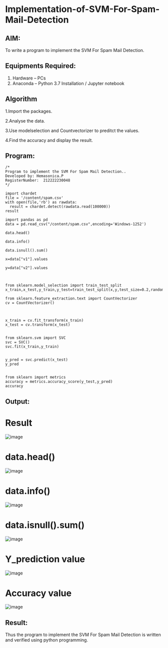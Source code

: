 # Implementation-of-SVM-For-Spam-Mail-Detection

## AIM:
To write a program to implement the SVM For Spam Mail Detection.

## Equipments Required:
1. Hardware – PCs
2. Anaconda – Python 3.7 Installation / Jupyter notebook

## Algorithm

1.Import the packages.

2.Analyse the data.

3.Use modelselection and Countvectorizer to preditct the values.

4.Find the accuracy and display the result.

## Program:
```
/*
Program to implement the SVM For Spam Mail Detection..
Developed by: Hemasonica.P
RegisterNumber:  212222230048
*/

import chardet
file = '/content/spam.csv'
with open(file,'rb') as rawdata:
  result = chardet.detect(rawdata.read(100000))
result

import pandas as pd 
data = pd.read_csv("/content/spam.csv",encoding='Windows-1252')

data.head()

data.info()

data.isnull().sum()

x=data["v1"].values

y=data["v2"].values



from sklearn.model_selection import train_test_split
x_train,x_test,y_train,y_test=train_test_split(x,y,test_size=0.2,random_state=0)

from sklearn.feature_extraction.text import CountVectorizer
cv = CountVectorizer()



x_train = cv.fit_transform(x_train)
x_test = cv.transform(x_test)


from sklearn.svm import SVC
svc = SVC()
svc.fit(x_train,y_train)


y_pred = svc.predict(x_test)
y_pred


from sklearn import metrics
accuracy = metrics.accuracy_score(y_test,y_pred)
accuracy

```

## Output:

# Result
![image](https://github.com/Hemasonica774/Implementation-of-SVM-For-Spam-Mail-Detection/assets/118361409/9e942fa2-866c-4138-86e8-5c58d60d98e6)

# data.head()
![image](https://github.com/Hemasonica774/Implementation-of-SVM-For-Spam-Mail-Detection/assets/118361409/fe006057-932e-46b8-88c3-bded7271e4b4)

# data.info()
![image](https://github.com/Hemasonica774/Implementation-of-SVM-For-Spam-Mail-Detection/assets/118361409/8debf9f1-1bb6-4a87-bb7e-7e4ea51fce53)

# data.isnull().sum()
![image](https://github.com/Hemasonica774/Implementation-of-SVM-For-Spam-Mail-Detection/assets/118361409/f6244309-d312-47d0-8b34-9edcacf1f1cb)

# Y_prediction value
![image](https://github.com/Hemasonica774/Implementation-of-SVM-For-Spam-Mail-Detection/assets/118361409/27f032aa-788e-4b84-b3d6-8e9c33db147e)

# Accuracy value
![image](https://github.com/Hemasonica774/Implementation-of-SVM-For-Spam-Mail-Detection/assets/118361409/31dc8b61-078f-49c2-9026-2388ce36b2bf)





## Result:
Thus the program to implement the SVM For Spam Mail Detection is written and verified using python programming.
